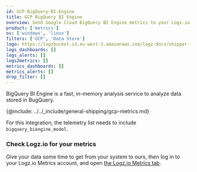 ```yaml
---
id: GCP-BigQuery-BI-Engine
title: GCP BigQuery BI Engine
overview: Send Google Cloud BigQuery BI Engine metrics to your Logz.io account.
product: ['metrics']
os: ['windows', 'linux']
filters: ['GCP', 'Data Store']
logo: https://logzbucket.s3.eu-west-1.amazonaws.com/logz-docs/shipper-logos/bigquery.png
logs_dashboards: []
logs_alerts: []
logs2metrics: []
metrics_dashboards: []
metrics_alerts: []
drop_filter: []
---
```




BigQuery BI Engine is a fast, in-memory analysis service to analyze data stored in BugQuery. 


{@include: ../../_include/general-shipping/gcp-metrics.md}  

For this integration, the telemetry list needs to include `bigquery_biengine_model`.

### Check Logz.io for your metrics

Give your data some time to get from your system to ours, then log in to your Logz.io Metrics account, and open [the Logz.io Metrics tab](https://app.logz.io/#/dashboard/metrics/).
